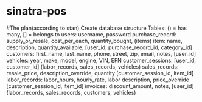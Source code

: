 # sinatra-pos




#The plan(according to stan)
	Create database structure
		Tables: () = has many, [] = belongs to
			users: username, password
			purchase_record: supply_or_resale, cost_per_each, quantity_bought, (items)
			item: name, description, quantity_available, [user_id, purchase_record_id, category_id]
			customers: first_name, last_name, phone, street, zip, email, notes, [user_id]
			vehicles: year, make, model, engine, VIN, EFN
			customer_sessions: [user_id, customer_id] (labor_records, sales_records, vehicles)
			sales_records: resale_price, description_override, quantity [customer_session_id, item_id]
			labor_records: labor_hours, hourly_rate, labor description, price_override [customer_session_id, item_id]
			invoices: discount_amount, notes, [user_id](labor_records, sales_records, customers, vehicles)

